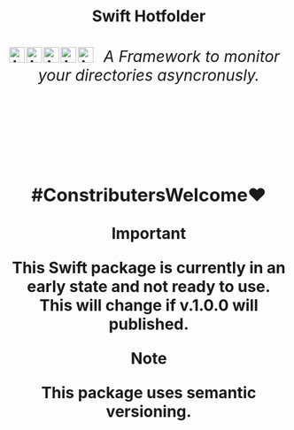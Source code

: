 <h1 align="center">Swift Hotfolder<h1/>

<div align="center">  
    <img align="left" height="28" src="https://img.shields.io/badge/mac%20os-000000?style=for-the-badge&logo=apple&logoColor=white" alt="Logo" />
    <img align="left" height="28" src="https://img.shields.io/badge/Swift-FA7343?style=for-the-badge&logo=swift&logoColor=white" alt="Logo" />
    <img align="left" height="28" src="https://img.shields.io/github/license/CodebyCR/Swift-Hotfolder" alt="Logo" />
    <img align="left" height="28" src="https://img.shields.io/github/actions/workflow/status/CodebyCR/Swift-Hotfolder/swift.yml" alt="Logo" />
    <img align="left" height="28" src="https://img.shields.io/github/stars/CodebyCR/Swift-Hotfolder.svg" alt="Logo" />
    <h6>
      <em>A Framework to monitor your directories asyncronusly.</em>
    </h6>
<div/>
  

<br/>
<br/>

### \#ConstributersWelcome❤️

> [!IMPORTANT]
> This Swift package is currently in an early state and not ready to use.<br/>
> This will change if v.1.0.0 will published.


> [!NOTE]
> This package uses semantic versioning.
